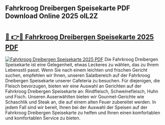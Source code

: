 ## Fahrkroog Dreibergen Speisekarte PDF Download Online 2025 olL2Z

# <h2><a href="http://gca69pq.nevu.top/?p=Fahrkroog+Dreibergen+Speisekarte">🔗 👉🔴 Fahrkroog Dreibergen Speisekarte 2025 PDF</a></h2>

[![Fahrkroog Dreibergen Speisekarte 2025 PDF](https://i.imgur.com/dBaPXMq.png)](http://gca69pq.nevu.top/?p=Fahrkroog+Dreibergen+Speisekarte)
Die Fahrkroog Dreibergen Speisekarte ist eine Gelegenheit, etwas Leckeres zu wählen, das zu Ihrem Lebensstil passt. Wenn Sie nach einem leichten und frischen Gericht suchen, empfehlen wir Ihnen, unseren Salatbereich auf der Fahrkroog Dreibergen Speisekarte unserer Cafeteria zu besuchen. Für diejenigen, die Fleisch bevorzugen, bieten wir eine Auswahl an Gerichten auf der Fahrkroog Dreibergen Speisekarte an: Rindfleisch, Schweinefleisch, Huhn und Fisch. Unseren Auserwählten bieten wir Gourmet-Gerichte wie Schaschlik und Steak an, die auf einem alten Feuer zubereitet werden. In jedem Fall sind wir bereit, Ihnen bei der Auswahl der Speisen auf der Fahrkroog Dreibergen Speisekarte zu helfen und Ihnen einen komfortablen und komfortablen Service zu bieten.
